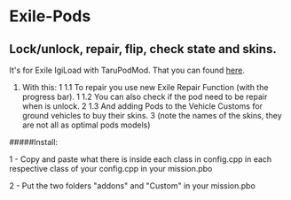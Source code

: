 # Exile-Pods
Lock/unlock, repair, flip, check state and skins.
----------
It's for Exile IgiLoad with TaruPodMod. That you can found [here](http://www.exilemod.com/topic/1018-exile-igiload-with-tarupodmod/).

1. With this: 1
  1.1 To repair you use new Exile Repair Function (with the progress bar). 1
  1.2 You can also check if the pod need to be repair when is unlock. 2
  1.3 And adding Pods to the Vehicle Customs for ground vehicles to buy their skins. 3
  (note the names of the skins, they are not all as optimal pods models)

#####Install:

1 - Copy and paste what there is inside each class in config.cpp in each respective class of your config.cpp in your mission.pbo

2 - Put the two folders "addons" and "Custom" in your mission.pbo

